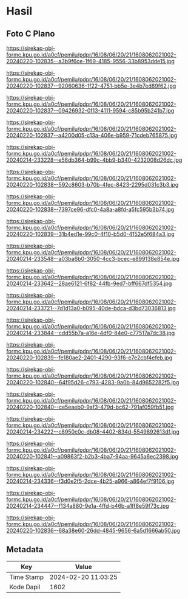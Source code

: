 # Hasil

## Foto C Plano

https://sirekap-obj-formc.kpu.go.id/a0cf/pemilu/pdpr/16/08/06/20/21/1608062021002-20240220-102835--a3b9f6ce-1f69-4185-9556-33b8953dde15.jpg

https://sirekap-obj-formc.kpu.go.id/a0cf/pemilu/pdpr/16/08/06/20/21/1608062021002-20240220-102837--92060636-1f22-4751-bb5e-3e4b7ed89f62.jpg

https://sirekap-obj-formc.kpu.go.id/a0cf/pemilu/pdpr/16/08/06/20/21/1608062021002-20240220-102837--09426932-0f13-4111-9594-c85b95b241b7.jpg

https://sirekap-obj-formc.kpu.go.id/a0cf/pemilu/pdpr/16/08/06/20/21/1608062021002-20240220-102837--a4200d05-c13a-406e-b959-71cdeb765875.jpg

https://sirekap-obj-formc.kpu.go.id/a0cf/pemilu/pdpr/16/08/06/20/21/1608062021002-20240214-233228--e56db364-b99c-4bb9-b340-4232008d26dc.jpg

https://sirekap-obj-formc.kpu.go.id/a0cf/pemilu/pdpr/16/08/06/20/21/1608062021002-20240220-102838--592c8603-b70b-4fec-8423-2295d031c3b3.jpg

https://sirekap-obj-formc.kpu.go.id/a0cf/pemilu/pdpr/16/08/06/20/21/1608062021002-20240220-102838--7397ce96-dfc0-4a8a-a8fd-a5fc595b3b74.jpg

https://sirekap-obj-formc.kpu.go.id/a0cf/pemilu/pdpr/16/08/06/20/21/1608062021002-20240220-102839--31b4ed1e-99c0-4f10-b5d0-4152e5f684a3.jpg

https://sirekap-obj-formc.kpu.go.id/a0cf/pemilu/pdpr/16/08/06/20/21/1608062021002-20240214-233548--a03ba6b0-3050-4cc3-bcec-e899138e854e.jpg

https://sirekap-obj-formc.kpu.go.id/a0cf/pemilu/pdpr/16/08/06/20/21/1608062021002-20240214-233642--28ae6121-6f82-44fb-9ed7-bff667df5354.jpg

https://sirekap-obj-formc.kpu.go.id/a0cf/pemilu/pdpr/16/08/06/20/21/1608062021002-20240214-233721--7d1d13a0-b095-40de-bdca-d3bd73036813.jpg

https://sirekap-obj-formc.kpu.go.id/a0cf/pemilu/pdpr/16/08/06/20/21/1608062021002-20240214-233844--cdd55b7a-a16e-4df0-84e0-c77517a7dc38.jpg

https://sirekap-obj-formc.kpu.go.id/a0cf/pemilu/pdpr/16/08/06/20/21/1608062021002-20240220-102839--fe180ae2-2401-4290-93f6-e7e2cbf4efeb.jpg

https://sirekap-obj-formc.kpu.go.id/a0cf/pemilu/pdpr/16/08/06/20/21/1608062021002-20240220-102840--64f95d26-c793-4283-9a0b-84d9652282f5.jpg

https://sirekap-obj-formc.kpu.go.id/a0cf/pemilu/pdpr/16/08/06/20/21/1608062021002-20240220-102840--ce5eaeb0-9af3-479d-bc62-791af059fb51.jpg

https://sirekap-obj-formc.kpu.go.id/a0cf/pemilu/pdpr/16/08/06/20/21/1608062021002-20240214-234222--c8950c0c-db08-4402-834d-5549892613df.jpg

https://sirekap-obj-formc.kpu.go.id/a0cf/pemilu/pdpr/16/08/06/20/21/1608062021002-20240220-102841--a09863f2-b2b3-4ba7-94aa-9645a6ec2398.jpg

https://sirekap-obj-formc.kpu.go.id/a0cf/pemilu/pdpr/16/08/06/20/21/1608062021002-20240214-234336--f3d0e2f5-2dce-4b25-a966-a864ef7f9106.jpg

https://sirekap-obj-formc.kpu.go.id/a0cf/pemilu/pdpr/16/08/06/20/21/1608062021002-20240214-234447--f134a880-9e1a-4ffd-b46b-a1ff8e59f73c.jpg

https://sirekap-obj-formc.kpu.go.id/a0cf/pemilu/pdpr/16/08/06/20/21/1608062021002-20240220-102836--68a38e60-26dd-4845-9656-6a5d1666ab50.jpg


## Metadata

| Key        | Value               |
| ---------- | ------------------- |
| Time Stamp | 2024-02-20 11:03:25 |
| Kode Dapil | 1602                |



